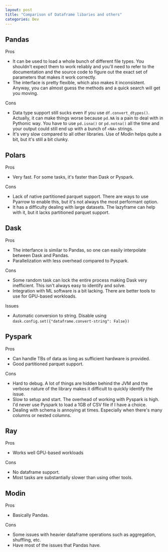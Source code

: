 ```yaml
---
layout: post
title: "Comparison of Dataframe libaries and others"
categories: Dev
---
```



## Pandas
Pros
- It can be used to load a whole bunch of different file types. You shouldn't expect them to work reliably and you'll need to refer to the documentation and the source code to figure out the exact set of parameters that makes it work correctly.
- The interface is pretty flexible, which also makes it inconsistent. Anyway, you can almost guess the methods and a quick search will get you moving.

Cons
- Data type support still sucks even if you use `df.convert_dtypes()`. Actually, it can make things worse because `pd.NA` is a pain to deal with in Pythonic way. You have to use `pd.isna()` or `pd.notna()` all the time and your output could still end up with a bunch of `<NA>` strings.
- It's very slow compared to all other libraries. Use of Modin helps quite a bit, but it's still a bit clunky.

## Polars
Pros
- Very fast. For some tasks, it's faster than Dask or Pyspark.

Cons
- Lack of native partitioned parquet support. There are ways to use Pyarrow to enable this, but it's not always the most performant option.
- It has a difficulty dealing with large datasets. The lazyframe can help with it, but it lacks partitioned parquet support.

## Dask
Pros
- The interfance is similar to Pandas, so one can easily interpolate between Dask and Pandas.
- Parallelization with less overhead compared to Pyspark.

Cons
- Some random task can lock the entire process making Dask very inefficient. This isn't always easy to identify and solve.
- Integration with ML software is a bit lacking. There are better tools to use for GPU-based workloads.

Issues
- Automatic conversion to string. Disable using `dask.config.set({"dataframe.convert-string": False})`

## Pyspark
Pros
- Can handle TBs of data as long as sufficient hardware is provided.
- Good partitioned parquet support.

Cons
- Hard to debug. A lot of things are hidden behind the JVM and the verbose nature of the library makes it difficult to quickly identify the issue.
- Slow to setup and start. The overhead of working with Pyspark is high. I'd never use Pyspark to load a 1GB of CSV file if I have a choice.
- Dealing with schema is annoying at times. Especially when there's many columns or nested columns.

## Ray
Pros
- Works well GPU-based workloads

Cons
- No dataframe support.
- Most tasks are substantially slower than using other tools.

## Modin
Pros
- Basically Pandas.

Cons
- Some issues with heavier dataframe operations such as aggregation, shuffling, etc.
- Have most of the issues that Pandas have.
